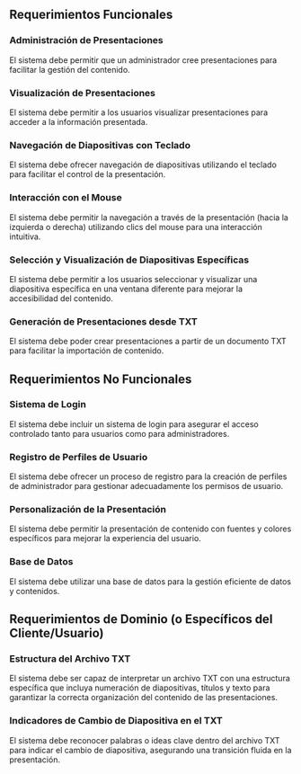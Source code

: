 ## Requerimientos Funcionales

### Administración de Presentaciones
El sistema debe permitir que un administrador cree presentaciones para facilitar la gestión del contenido.

### Visualización de Presentaciones
El sistema debe permitir a los usuarios visualizar presentaciones para acceder a la información presentada.

### Navegación de Diapositivas con Teclado
El sistema debe ofrecer navegación de diapositivas utilizando el teclado para facilitar el control de la presentación.

### Interacción con el Mouse
El sistema debe permitir la navegación a través de la presentación (hacia la izquierda o derecha) utilizando clics del mouse para una interacción intuitiva.

### Selección y Visualización de Diapositivas Específicas
El sistema debe permitir a los usuarios seleccionar y visualizar una diapositiva específica en una ventana diferente para mejorar la accesibilidad del contenido.

### Generación de Presentaciones desde TXT
El sistema debe poder crear presentaciones a partir de un documento TXT para facilitar la importación de contenido.

## Requerimientos No Funcionales

### Sistema de Login
El sistema debe incluir un sistema de login para asegurar el acceso controlado tanto para usuarios como para administradores.

### Registro de Perfiles de Usuario
El sistema debe ofrecer un proceso de registro para la creación de perfiles de administrador para gestionar adecuadamente los permisos de usuario.

### Personalización de la Presentación
El sistema debe permitir la presentación de contenido con fuentes y colores específicos para mejorar la experiencia del usuario.

### Base de Datos
El sistema debe utilizar una base de datos para la gestión eficiente de datos y contenidos.

## Requerimientos de Dominio (o Específicos del Cliente/Usuario)

### Estructura del Archivo TXT
El sistema debe ser capaz de interpretar un archivo TXT con una estructura específica que incluya numeración de diapositivas, títulos y texto para garantizar la correcta organización del contenido de las presentaciones.

### Indicadores de Cambio de Diapositiva en el TXT
El sistema debe reconocer palabras o ideas clave dentro del archivo TXT para indicar el cambio de diapositiva, asegurando una transición fluida en la presentación.
